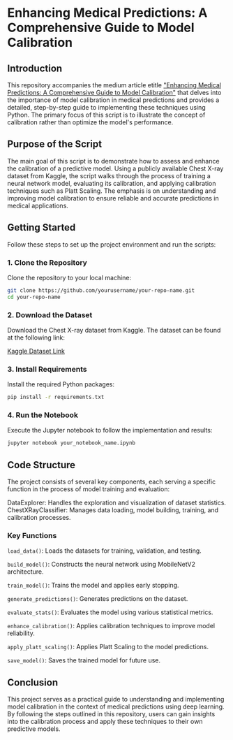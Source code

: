 # Enhancing Medical Predictions: A Comprehensive Guide to Model Calibration

## Introduction

This repository accompanies the medium article etitle ["Enhancing Medical Predictions: A Comprehensive Guide to Model Calibration"](https://www.kaggle.com/datasets/paultimothymooney/chest-xray-pneumonia) that delves into the importance of model calibration in medical predictions and provides a detailed, step-by-step guide to implementing these techniques using Python. The primary focus of this script is to illustrate the concept of calibration rather than optimize the model's performance.

## Purpose of the Script

The main goal of this script is to demonstrate how to assess and enhance the calibration of a predictive model. Using a publicly available Chest X-ray dataset from Kaggle, the script walks through the process of training a neural network model, evaluating its calibration, and applying calibration techniques such as Platt Scaling. The emphasis is on understanding and improving model calibration to ensure reliable and accurate predictions in medical applications.

## Getting Started

Follow these steps to set up the project environment and run the scripts:

### 1. Clone the Repository

Clone the repository to your local machine:

```bash
git clone https://github.com/yourusername/your-repo-name.git
cd your-repo-name
```

### 2. Download the Dataset
Download the Chest X-ray dataset from Kaggle. The dataset can be found at the following link:

[Kaggle Dataset Link](https://www.kaggle.com/datasets/paultimothymooney/chest-xray-pneumonia)

### 3. Install Requirements
Install the required Python packages:
```bash
pip install -r requirements.txt
```
### 4. Run the Notebook
Execute the Jupyter notebook to follow the implementation and results:
```bash
jupyter notebook your_notebook_name.ipynb
```

## Code Structure
The project consists of several key components, each serving a specific function in the process of model training and evaluation:

DataExplorer: Handles the exploration and visualization of dataset statistics.
ChestXRayClassifier: Manages data loading, model building, training, and calibration processes.
### Key Functions

`load_data()`: Loads the datasets for training, validation, and testing.

`build_model()`: Constructs the neural network using MobileNetV2 architecture.

`train_model()`: Trains the model and applies early stopping.

`generate_predictions()`: Generates predictions on the dataset.

`evaluate_stats()`: Evaluates the model using various statistical metrics.

`enhance_calibration()`: Applies calibration techniques to improve model reliability.

`apply_platt_scaling()`: Applies Platt Scaling to the model predictions.

`save_model()`: Saves the trained model for future use.

## Conclusion
This project serves as a practical guide to understanding and implementing model calibration in the context of medical predictions using deep learning. By following the steps outlined in this repository, users can gain insights into the calibration process and apply these techniques to their own predictive models.
